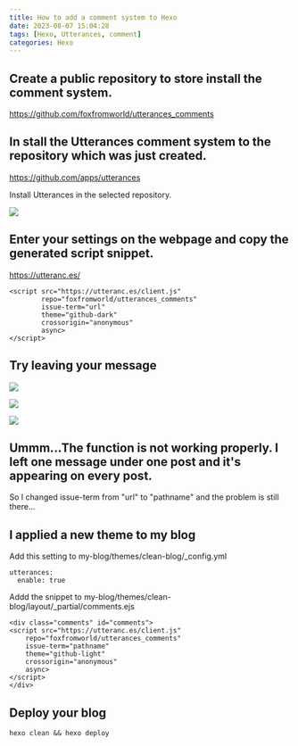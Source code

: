 ```yaml
---
title: How to add a comment system to Hexo
date: 2023-08-07 15:04:28
tags: [Hexo, Utterances, comment]
categories: Hexo
---
```


## Create a public repository to store install the comment system.

https://github.com/foxfromworld/utterances_comments

## In stall the Utterances comment system to the repository which was just created.

https://github.com/apps/utterances

Install Utterances in the selected repository.

![](Install.png)

## Enter your settings on the webpage and copy the generated script snippet.

https://utteranc.es/

```
<script src="https://utteranc.es/client.js"
        repo="foxfromworld/utterances_comments"
        issue-term="url"
        theme="github-dark"
        crossorigin="anonymous"
        async>
</script>
```

## Try leaving your message

![](comment.PNG)

![](permission.PNG)

![](test.PNG)

## Ummm...The function is not working properly. I left one message under one post and it's appearing on every post.

So I changed issue-term from "url" to "pathname" and the problem is still there...

## I applied a new theme to my blog

Add this setting to my-blog/themes/clean-blog/_config.yml

```
utterances:
  enable: true
```

Addd the snippet to my-blog/themes/clean-blog/layout/_partial/comments.ejs

```
<div class="comments" id="comments">
<script src="https://utteranc.es/client.js"
    repo="foxfromworld/utterances_comments"
    issue-term="pathname"
    theme="github-light"
    crossorigin="anonymous"
    async>
</script>
</div>
```

## Deploy your blog

```
hexo clean && hexo deploy
```